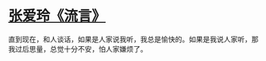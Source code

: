 # [张爱玲《流言》](https://github.com/platojobs/SFLOG/issues/164)

直到现在，和人谈话，如果是人家说我听，我总是愉快的。如果是我说人家听，那我过后思量，总觉十分不安，怕人家嫌烦了。